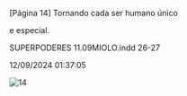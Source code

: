 [Página 14]
Tornando cada ser humano único

e especial.

SUPERPODERES 11.09MIOLO.indd 26-27

12/09/2024 01:37:05

![14](./img/page_14-01.jpg)
